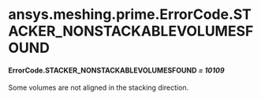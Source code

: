 # ansys.meshing.prime.ErrorCode.STACKER_NONSTACKABLEVOLUMESFOUND



#### ErrorCode.STACKER_NONSTACKABLEVOLUMESFOUND *= 10109*

Some volumes are not aligned in the stacking direction.

<!-- !! processed by numpydoc !! -->
